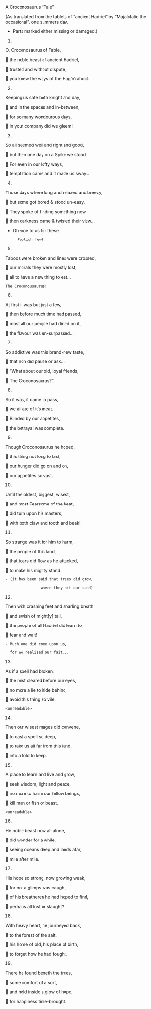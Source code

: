 
A Croconosaurus “Tale”

(As translated from the tablets of “ancient Hadriel” by “Majalofalic the occasional”, one summers day. 
* Parts marked <unreadable> either missing or damaged.)

1) 

  O, Croconosaurus of Fable, 
  
	the noble beast of ancient Hadriel,

	trusted and without dispute,

	you knew the ways of the Hag’n’rahoot.

2)

  Keeping us safe both knight and day,
  
	and in the spaces and in-between,

	for so many wondourous days,

	in your company did we gleem!

3)

  So all seemed well and right and good,
  
	but then one day on a Spike we stood.

	For even in our lofty ways,

	temptation came and it made us sway…

4)

  Those days where long and relaxed and breezy,
  
	but some got bored & stood un-easy.

	They spoke of finding something new,

	then darkness came & twisted their view…

- Oh woe to us for these

        Foolish few!
        
5)

  Taboos were broken and lines were crossed,
  
	our morals they were mostly lost,

	all to have a new thing to eat…

    The Croconousaurus!
    
6)

  At first it was but just a few,
  
	then before much time had passed,

	most all our people had dined on it,

	the flavour was un-surpassed…

7)
  So addictive was this brand-new taste,
  
	that non did pause or ask…

	“What about our old, loyal friends,

	The Croconosaurus?”.

8)

  So it was, it came to pass,
  
	we all ate of it’s meat.

	Blinded by our appetites,

	the betrayal was complete.

9)

  Though Croconosaurus he hoped,
  
	this thing not long to last,

	our hunger did go on and on,

	our appetites so vast.

10) 

  Until the oldest, biggest, wisest,
  
	and most Fearsome of the beat,

	did turn upon his masters,

	with both claw and tooth and beak!

11)

  So strange was it for him to harm,
  
	the people of this land,

	that tears did flow as he attacked,

	to make his mighty stand.

    - (it has been said that trees did grow,
    
                    where they hit our sand)
                    
12)

  Then with crashing feet and snarling breath
  
	and swish of might[y] tail,

	the people of all Hadriel did learn to

	fear and wait!

    - Much woe did come upon us,
    
      for we realised our fait...
      
13) 

  As if a spell had broken,
  
	the mist cleared before our eyes,

	no more a lie to hide behind,

	avoid this thing so vile.

    <unreadable>
    
14)

  Then our wisest mages did convene,
  
	to cast a spell so deep,

	to take us all far from this land,

	into a fold to keep.

15)

  A place to learn and live and grow,
  
	seek wisdom, light and peace,

	no more to harm our fellow beings,

	kill man or fish or beast.

    <unreadable>
    
16)

  He noble beast now all alone,
  
	did wonder for a while.

	seeing oceans deep and lands afar,

	mile after mile.

17) 

  His hope so strong, now growing weak,
  
	for not a glimps was caught,

	of his breatheren he had hoped to find,

	perhaps all lost or slaught?

18)

  With heavy heart, he journeyed back,
  
	to the forest of the salt.

	his home of old, his place of birth,

	to forget how he had fought.

19)

  There he found beneth the trees,
  
	some comfort of a sort,

	and held inside a glow of hope,

	for happiness time-brought.
